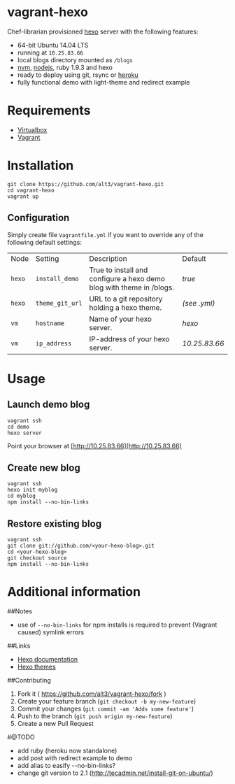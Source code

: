 vagrant-hexo
============

Chef-librarian provisioned [hexo](http://hexo.io) server with the following features:

- 64-bit Ubuntu 14.04 LTS
- running at `10.25.83.66`
- local blogs directory mounted as `/blogs` 
- [nvm](https://github.com/creationix/nvm), [nodejs](http://nodejs.org/), ruby 1.9.3 and hexo
- ready to deploy using git, rsync or [heroku](https://www.heroku.com) 
- fully functional demo with light-theme and redirect example

# Requirements

- [Virtualbox](https://www.virtualbox.org/wiki/Downloads)
- [Vagrant](http://www.vagrantup.com/downloads.html)

# Installation

	git clone https://github.com/alt3/vagrant-hexo.git
	cd vagrant-hexo
	vagrant up

## Configuration
Simply create file `Vagrantfile.yml` if you want to override any of the following default settings:

<table>
  <tr>
	<td>Node</td>
    <td>Setting</td>
    <td>Description</td>
    <td>Default</td>
  </tr>
  <tr>
	<td><code>hexo</code></td>
    <td><code>install_demo</code></td>
    <td>True to install and configure a hexo demo blog with theme in /blogs.</td>
    <td><em>true</em></td>
  </tr>
  <tr>
	<td><code>hexo</code></td>
    <td><code>theme_git_url</code></td>
    <td>URL to a git repository holding a hexo theme.</td>
    <td><em>(see .yml)</em></td>
  </tr>
  <tr>
	<td><code>vm</code></td>
    <td><code>hostname</code></td>
    <td>Name of your hexo server.</td>
    <td><em>hexo</em></td>
  </tr>
  <tr>
	<td><code>vm</code></td>
    <td><code>ip_address</code></td>
    <td>IP-address of your hexo server.</td>
    <td><em>10.25.83.66</em></td>
  </tr>
</table>

# Usage

## Launch demo blog

	vagrant ssh
	cd demo
	hexo server

Point your browser at [http://10.25.83.66](http://10.25.83.66)

## Create new blog

	vagrant ssh
	hexo init myblog
	cd myblog
	npm install --no-bin-links

## Restore existing blog

	vagrant ssh
	git clone git://github.com/<your-hexo-blog>.git
	cd <your-hexo-blog>
	git checkout source
	npm install --no-bin-links

# Additional information

##Notes

- use of `--no-bin-links` for npm installs is required to prevent (Vagrant caused) symlink errors

##Links
- [Hexo documentation](http://hexo.io/docs/)
- [Hexo themes](https://github.com/hexojs/hexo/wiki/Themes)

##Contributing

1. Fork it ( https://github.com/alt3/vagrant-hexo/fork )
2. Create your feature branch (`git checkout -b my-new-feature`)
3. Commit your changes (`git commit -am 'Adds some feature'`)
4. Push to the branch (`git push origin my-new-feature`)
5. Create a new Pull Request

#@TODO
- add ruby (heroku now standalone)
- add post with redirect example to demo
- add alias to easify --no-bin-links?
- change git version to 2.1 (http://tecadmin.net/install-git-on-ubuntu/)
